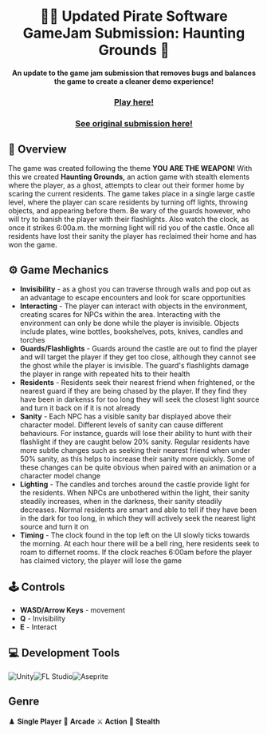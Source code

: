 <h1 align="center">🏴‍☠️ Updated Pirate Software GameJam Submission: Haunting Grounds 🦜</h1>

<h4 align="center">An update to the game jam submission that removes bugs and balances the game to create a cleaner demo experience!</h4>
<h3 align="center"><a href="https://malcolmfonseca.itch.io/haunting-grounds/">Play here!</a></h3>
<h3 align="center"><a href="https://malcolmfonseca.itch.io/haunting-grounds/">See original submission here!</a></h3>

## 👻 Overview
The game was created following the theme <b>YOU ARE THE WEAPON!</b> With this we created <b>Haunting Grounds,</b> an action game with stealth elements where the player, as a ghost, attempts to clear out their former home by scaring the current residents. The game takes place in a single large castle level, where the player can scare residents by turning off lights, throwing objects, and appearing before them. Be wary of the guards however, who will try to banish the player with their flashlights. Also watch the clock, as once it strikes 6:00a.m. the morning light will rid you of the castle. Once all residents have lost their sanity the player has reclaimed their home and has won the game.

## ⚙️ Game Mechanics
- <b>Invisibility</b> - as a ghost you can traverse through walls and pop out as an advantage to escape encounters and look for scare opportunities
- <b>Interacting</b> - The player can interact with objects in the environment, creating scares for NPCs within the area. Interacting with the environment can only be done while the player is invisible. Objects include plates, wine bottles, bookshelves, pots, knives, candles and torches
- <b>Guards/Flashlights</b> - Guards around the castle are out to find the player and will target the player if they get too close, although they cannot see the ghost while the player is invisible. The guard's flashlights damage the player in range with repeated hits to their health
- <b>Residents</b> - Residents seek their nearest friend when frightened, or the nearest guard if they are being chased by the player. If they find they have been in darkenss for too long they will seek the closest light source and turn it back on if it is not already
- <b>Sanity</b> - Each NPC has a visible sanity bar displayed above their character model. Different levels of sanity can cause different behaviours. For instance, guards will lose their ability to hunt with their flashlight if they are caught below 20% sanity. Regular residents have more subtle changes such as seeking their nearest friend when under 50% sanity, as this helps to increase their sanity more quickly. Some of these changes can be quite obvious when paired with an animation or a character model change
- <b>Lighting</b> - The candles and torches around the castle provide light for the residents. When NPCs are unbothered within the light, their sanity steadily increases, when in the darkness, their sanity steadily decreases. Normal residents are smart and able to tell if they have been in the dark for too long, in which they will actively seek the nearest light source and turn it on
- <b>Timing</b> - The clock found in the top left on the UI slowly ticks towards the morning. At each hour there will be a bell ring, here residents seek to roam to differnet rooms. If the clock reaches 6:00am before the player has claimed victory, the player will lose the game

## 🕹️ Controls
- <b>WASD/Arrow Keys</b> - movement
- <b>Q</b> - Invisibility
- <b>E</b> - Interact

## 💻 Development Tools
![Unity](https://img.shields.io/badge/Unity-lightgrey?style=for-the-badge&logo=Unity&logoColor=black)![FL Studio](https://img.shields.io/badge/FL%20Studio-orange?style=for-the-badge)![Aseprite](https://img.shields.io/badge/Aseprite-white?style=for-the-badge&logo=Aseprite&logoColor=black)

## Genre
♟️ <b>Single Player</b> 👾 <b>Arcade</b> ⚔️ <b>Action</b> 🥷 <b>Stealth</b>
